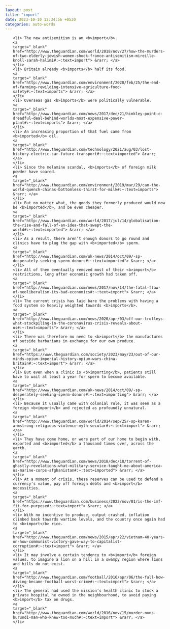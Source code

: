 ```yaml
---
layout: post
title: "import"
date: 2023-10-10 12:34:56 +0530
categories: auto-words
---
```

<ol>

    <li> The new antisemitism is an <b>import</b>.
    <a 
    target="_blank" 
    href="http://www.theguardian.com/world/2018/nov/27/how-the-murders-of-two-elderly-jewish-women-shook-france-antisemitism-mireille-knoll-sarah-halimi#:~:text=import"> &rarr; </a>
    </li>
    <li> Britain already <b>imports</b> half its food.
    <a 
    target="_blank" 
    href="http://www.theguardian.com/environment/2020/feb/25/the-end-of-farming-rewilding-intensive-agriculture-food-safety#:~:text=imports"> &rarr; </a>
    </li>
    <li> Overseas gas <b>imports</b> were politically vulnerable.
    <a 
    target="_blank" 
    href="http://www.theguardian.com/news/2017/dec/21/hinkley-point-c-dreadful-deal-behind-worlds-most-expensive-power-plant#:~:text=imports"> &rarr; </a>
    </li>
    <li> An increasing proportion of that fuel came from <b>imported</b> oil.
    <a 
    target="_blank" 
    href="http://www.theguardian.com/technology/2021/aug/03/lost-history-electric-car-future-transport#:~:text=imported"> &rarr; </a>
    </li>
    <li> Since the melamine scandal, <b>imports</b> of foreign milk powder have soared.
    <a 
    target="_blank" 
    href="http://www.theguardian.com/environment/2019/mar/29/can-the-world-quench-chinas-bottomless-thirst-for-milk#:~:text=imports"> &rarr; </a>
    </li>
    <li> But no matter what, the goods they formerly produced would now be <b>imported</b>, and be even cheaper.
    <a 
    target="_blank" 
    href="http://www.theguardian.com/world/2017/jul/14/globalisation-the-rise-and-fall-of-an-idea-that-swept-the-world#:~:text=imported"> &rarr; </a>
    </li>
    <li> As a result, there aren’t enough donors to go round and clinics have to plug the gap with <b>imported</b> sperm.
    <a 
    target="_blank" 
    href="http://www.theguardian.com/uk-news/2014/oct/09/-sp-desperately-seeking-sperm-donors#:~:text=imported"> &rarr; </a>
    </li>
    <li> All of them eventually removed most of their <b>import</b> restrictions, long after economic growth had taken off.
    <a 
    target="_blank" 
    href="http://www.theguardian.com/news/2017/nov/14/the-fatal-flaw-of-neoliberalism-its-bad-economics#:~:text=import"> &rarr; </a>
    </li>
    <li> The current crisis has laid bare the problems with having a food system so heavily weighted towards <b>imports</b>.
    <a 
    target="_blank" 
    href="http://www.theguardian.com/news/2020/apr/03/off-our-trolleys-what-stockpiling-in-the-coronavirus-crisis-reveals-about-us#:~:text=imports"> &rarr; </a>
    </li>
    <li> There was therefore no need to <b>import</b> the manufactures of outside barbarians in exchange for our own produce.
    <a 
    target="_blank" 
    href="https://www.theguardian.com/society/2023/may/23/out-of-our-minds-opium-imperial-history-opium-wars-china-britain#:~:text=import"> &rarr; </a>
    </li>
    <li> But even when a clinic is <b>importing</b>, patients still have to wait at least a year for sperm to become available.
    <a 
    target="_blank" 
    href="http://www.theguardian.com/uk-news/2014/oct/09/-sp-desperately-seeking-sperm-donors#:~:text=importing"> &rarr; </a>
    </li>
    <li> Because it usually came with colonial rule, it was seen as a foreign <b>import</b> and rejected as profoundly unnatural.
    <a 
    target="_blank" 
    href="http://www.theguardian.com/world/2014/sep/25/-sp-karen-armstrong-religious-violence-myth-secular#:~:text=import"> &rarr; </a>
    </li>
    <li> They have come home, or were part of our home to begin with, exported and <b>imported</b> a thousand times over, across the earth.
    <a 
    target="_blank" 
    href="http://www.theguardian.com/news/2018/dec/18/torrent-of-ghastly-revelations-what-military-service-taught-me-about-america-us-marine-corps-afghanistan#:~:text=imported"> &rarr; </a>
    </li>
    <li> At a moment of crisis, these reserves can be used to defend a currency’s value, pay off foreign debts and <b>import</b> necessities.
    <a 
    target="_blank" 
    href="https://www.theguardian.com/business/2022/nov/01/is-the-imf-fit-for-purpose#:~:text=import"> &rarr; </a>
    </li>
    <li> With no incentive to produce, output crashed, inflation climbed back towards wartime levels, and the country once again had to <b>import</b> rice.
    <a 
    target="_blank" 
    href="http://www.theguardian.com/news/2015/apr/22/vietnam-40-years-on-how-communist-victory-gave-way-to-capitalist-corruption#:~:text=import"> &rarr; </a>
    </li>
    <li> It may involve a certain tendency to <b>import</b> foreign values, to imagine a lion on a hill in a swampy region where lions and hills do not exist.
    <a 
    target="_blank" 
    href="http://www.theguardian.com/football/2016/apr/06/the-fall-how-diving-became-football-worst-crime#:~:text=import"> &rarr; </a>
    </li>
    <li> The general had used the mission’s health clinic to stock a private hospital he owned in the neighbourhood, to avoid paying <b>import</b> tax on drugs.
    <a 
    target="_blank" 
    href="http://www.theguardian.com/world/2016/nov/15/murder-nuns-burundi-man-who-knew-too-much#:~:text=import"> &rarr; </a>
    </li>